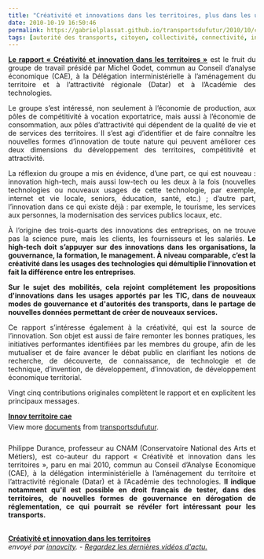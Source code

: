```yaml
---
title: "Créativité et innovations dans les territoires, plus dans les usages que dans les technologies"
date: 2010-10-19 16:50:46
permalink: https://gabrielplassat.github.io/transportsdufutur/2010/10/creativite-et-innovations-dans-les-territoires-plus-dans-les-usages-que-dans-les-technologies.html
tags: [autorité des transports, citoyen, collectivité, connectivité, internet, low cost, TIC]
---
```


<p style="text-align: justify"><strong><a href="http://www.cae.gouv.fr/spip.php?breve17" target="_blank">Le rapport « Créativité et innovation dans les territoires »</a></strong> est le fruit du groupe de travail présidé par Michel Godet, commun au Conseil d’analyse économique (CAE), à la Délégation interministérielle à l’aménagement du territoire et à l’attractivité régionale (Datar) et à l’Académie des technologies.</p> <p style="text-align: justify">Le groupe s’est intéressé, non seulement à l’économie de production, aux pôles de compétitivité à vocation exportatrice, mais aussi à l’économie de consommation, aux pôles d’attractivité qui dépendent de la qualité de vie et de services des territoires. Il s’est agi d’identifier et de faire connaître les nouvelles formes d’innovation de toute nature qui peuvent améliorer ces deux dimensions du développement des territoires, compétitivité et attractivité.</p> <p style="text-align: justify">La réflexion du groupe a mis en évidence, d’une part, ce qui est nouveau : innovation high-tech, mais aussi low-tech ou les deux à la fois (nouvelles technologies ou nouveaux usages de cette technologie, par exemple, internet et vie locale, seniors, éducation, santé, etc.) ; d’autre part, l’innovation dans ce qui existe déjà : par exemple, le tourisme, les services aux personnes, la modernisation des services publics locaux, etc.</p> <p style="text-align: justify">À l’origine des trois-quarts des innovations des entreprises, on ne trouve pas la science pure, mais les clients, les fournisseurs et les salariés. <strong>Le high-tech doit s’appuyer sur des innovations dans les organisations, la gouvernance, la formation, le management. À niveau comparable, c’est la créativité dans les usages des technologies qui démultiplie l’innovation et fait la différence entre les entreprises</strong>.</p> <p style="text-align: justify"><strong>Sur le sujet des mobilités, cela rejoint complétement les propositions d'innovations dans les usages apportés par les TIC, dans de nouveaux modes de gouvernance et d'autorités des transports, dans le partage de nouvelles données permettant de créer de nouveaux services. </strong></p>  <!--more-->   <p style="text-align: justify">Ce rapport s’intéresse également à la créativité, qui est la source de l’innovation. Son objet est aussi de faire remonter les bonnes pratiques, les initiatives performantes identifiées par les membres du groupe, afin de les mutualiser et de faire avancer le débat public en clarifiant les notions de recherche, de découverte, de connaissance, de technologie et de technique, d’invention, de développement, d’innovation, de développement économique territorial.</p> <p style="text-align: justify">Vingt cinq contributions originales complètent le rapport et en explicitent les principaux messages.</p> <div id="__ss_5490190" style="width: 477px"><strong style="margin: 12px 0 4px"><a href="http://www.slideshare.net/transportsdufutur/innov-territoire-cae" title="Innov territoire cae">Innov territoire cae</a></strong>        <div style="padding: 5px 0 12px">View more <a href="http://www.slideshare.net/">documents</a> from <a href="http://www.slideshare.net/transportsdufutur">transportsdufutur</a>.</div> </div> <p style="text-align: justify">Philippe Durance, professeur au CNAM (Conservatoire National des Arts et Métiers), est co-auteur du rapport « Créativité et innovation dans les territoires », paru en mai 2010, commun au Conseil d’Analyse Economique (CAE), à la délégation interministérielle à l’aménagement du territoire et l’attractivité régionale (Datar) et à l’Académie des technologies. <strong>Il indique notamment qu'il est possible en droit français de tester, dans des territoires, de nouvelles formes de gouvernance en dérogation de réglementation, ce qui pourrait se révéler fort intéressant pour les transports.</strong></p> <p>        <br /><strong><a href="http://www.dailymotion.com/video/xf9bme_creativite-et-innovation-dans-les-t_news">Créativité et innovation dans les territoires</a></strong><br /><em>envoyé par <a href="http://www.dailymotion.com/innovcity">innovcity</a>. - <a href="http://www.dailymotion.com/fr/channel/news">Regardez les dernières vidéos d'actu.</a></em></p>
